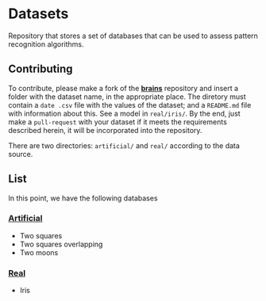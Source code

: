 # Datasets
Repository that stores a set of databases that can be used to assess pattern recognition algorithms.

## Contributing
To contribute, please make a fork of  the [**brains**](https://github.com/omadson/brains) repository and insert a folder with the dataset name, in the appropriate place. The diretory must contain a `date .csv` file with the values of the dataset; and a `README.md` file with information about this. See a model in `real/iris/`. By the end, just make a `pull-request` with your dataset if it meets the requirements described herein, it will be incorporated into the repository.

There are two directories: `artificial/` and `real/` according to the data source.

## List
In this point, we have the following databases

### [Artificial](https://github.com/omadson/brains/tree/utils/datasets/artificial/)
 * Two squares
 * Two squares overlapping
 * Two moons

### [Real](https://github.com/omadson/brains/tree/utils/datasets/real/)
 * Iris